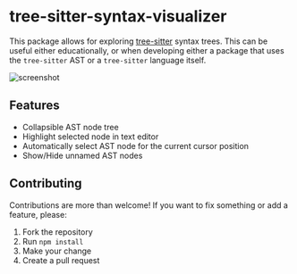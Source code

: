 # tree-sitter-syntax-visualizer
This package allows for exploring [tree-sitter](https://github.com/tree-sitter/tree-sitter)
syntax trees. This can be useful either educationally, or when developing either a
package that uses the `tree-sitter` AST or a `tree-sitter` language itself.

![screenshot](https://user-images.githubusercontent.com/3392349/34460399-6c0bf040-edc1-11e7-8e74-ae444d64dd04.png)

## Features
* Collapsible AST node tree
* Highlight selected node in text editor
* Automatically select AST node for the current cursor position
* Show/Hide unnamed AST nodes

## Contributing
Contributions are more than welcome! If you want to fix something or add a
feature, please:

1. Fork the repository
2. Run `npm install`
3. Make your change
4. Create a pull request
